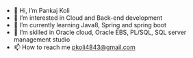- 👋 Hi, I’m Pankaj Koli
- 👀 I’m interested in Cloud and Back-end development
- 🌱 I’m currently learning Java8, Spring and spring boot
- 💞️ I’m skilled in Oracle cloud, Oracle EBS, PL/SQL, SQL server management studio
- 📫 How to reach me pkoli4843@gmail.com

<!---
pkoli4843/pkoli4843 is a ✨ special ✨ repository because its `README.md` (this file) appears on your GitHub profile.
You can click the Preview link to take a look at your changes.
--->
